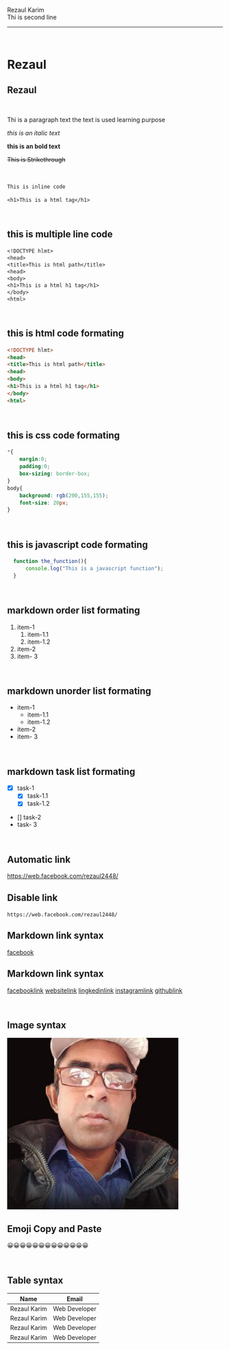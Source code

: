 <!--markdown testing-->

Rezaul Karim 
<br>
Thi is second line
<br>

---

<br>

# Rezaul
## Rezaul

<br>

<p>Thi is a paragraph text the text is used learning purpose</p>

_this is an italic text_

__this is an bold text__

~~This is Strikethrough~~

<br>

`This is inline code`

`<h1>This is a html tag</h1>`

<br>

## this is multiple line code 
```
<!DOCTYPE hlmt>
<head>
<title>This is html path</title>
<head>
<body>
<h1>This is a html h1 tag</h1>
</body>
<html>
```

<br>

## this is html code formating
```html
<!DOCTYPE hlmt>
<head>
<title>This is html path</title>
<head>
<body>
<h1>This is a html h1 tag</h1>
</body>
<html>
```
<br>

## this is css code formating
```css
*{
    margin:0;
    padding:0;
    box-sizing: border-box;
}
body{
    background: rgb(200,155,155);
    font-size: 20px;
}

```

<br>

## this is javascript code formating
```javascript
  function the_function(){
      console.log("This is a javascript function");
  }
```

<br>

## markdown order list formating
1. item-1
   1. item-1.1
   1. item-1.2
2. item-2
3. item- 3

<br>

## markdown unorder list formating
- item-1
   - item-1.1
   - item-1.2
- item-2
- item- 3

<br>

## markdown task list formating
- [x] task-1
   - [x] task-1.1
   - [x] task-1.2
- [] task-2
- task- 3

<br>

## Automatic link
https://web.facebook.com/rezaul2448/

## Disable link
`https://web.facebook.com/rezaul2448/`

## Markdown link syntax
[facebook](https://web.facebook.com/rezaul2448/)

## Markdown link syntax
[facebooklink] [websitelink] [lingkedinlink] [instagramlink] [githublink]

<br>

## Image syntax
<!--![profile](images/Rezaul.png)-->
<img src="./images/Rezaul.png" width="400" title="Profile Image">

<br>

## Emoji Copy and Paste

😀😀😀😀😀😀😀😀😀😀😀😀😀

<br>

## Table syntax

| Name | Email |
| ------ | ------ |
| Rezaul Karim | Web Developer |
| Rezaul Karim | Web Developer |
| Rezaul Karim | Web Developer |
| Rezaul Karim | Web Developer |


<!--All link is here-->
[facebooklink]: https://web.facebook.com/rezaul2448/
[websitelink]: https://dev-rezaul24.pantheonsite.io/
[lingkedinlink]: https://www.linkedin.com/in/rezaul24/
[instagramlink]: https://www.instagram.com/mdrezaulkarim24/
[githublink]: https://github.com/rezaul2448